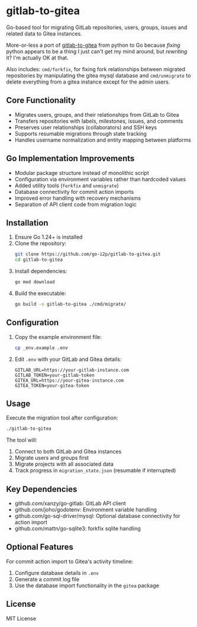 # gitlab-to-gitea

Go-based tool for migrating GitLab repositories, users, groups, issues and related data to Gitea instances.

More-or-less a port of [gitlab-to-gitea](https://git.autonomic.zone/kawaiipunk/gitlab-to-gitea) from python to Go because *fixing* python appears to be a thing I just can't get my mind around, but *rewriting* it? I'm actually OK at that.

Also includes: `cmd/forkfix`, for fixing fork relationships between migrated repositories by manipulating the gitea mysql database and `cmd/unmigrate` to delete everything from a gitea instance except for the admin users.

## Core Functionality

- Migrates users, groups, and their relationships from GitLab to Gitea
- Transfers repositories with labels, milestones, issues, and comments
- Preserves user relationships (collaborators) and SSH keys
- Supports resumable migrations through state tracking
- Handles username normalization and entity mapping between platforms

## Go Implementation Improvements

- Modular package structure instead of monolithic script
- Configuration via environment variables rather than hardcoded values
- Added utility tools (`forkfix` and `unmigrate`) 
- Database connectivity for commit action imports
- Improved error handling with recovery mechanisms
- Separation of API client code from migration logic

## Installation

1. Ensure Go 1.24+ is installed
2. Clone the repository:
   ```bash
   git clone https://github.com/go-i2p/gitlab-to-gitea.git
   cd gitlab-to-gitea
   ```
3. Install dependencies:
   ```bash
   go mod download
   ```
4. Build the executable:
   ```bash
   go build -o gitlab-to-gitea ./cmd/migrate/
   ```

## Configuration

1. Copy the example environment file:
   ```bash
   cp _env.example .env
   ```
2. Edit `.env` with your GitLab and Gitea details:
   ```
   GITLAB_URL=https://your-gitlab-instance.com
   GITLAB_TOKEN=your-gitlab-token
   GITEA_URL=https://your-gitea-instance.com
   GITEA_TOKEN=your-gitea-token
   ```

## Usage

Execute the migration tool after configuration:

```bash
./gitlab-to-gitea
```

The tool will:
1. Connect to both GitLab and Gitea instances
2. Migrate users and groups first
3. Migrate projects with all associated data
4. Track progress in `migration_state.json` (resumable if interrupted)

## Key Dependencies

- github.com/xanzy/go-gitlab: GitLab API client
- github.com/joho/godotenv: Environment variable handling
- github.com/go-sql-driver/mysql: Optional database connectivity for action import
- github.com/mattn/go-sqlite3: forkfix sqlite handling

## Optional Features

For commit action import to Gitea's activity timeline:
1. Configure database details in `.env`
2. Generate a commit log file
3. Use the database import functionality in the `gitea` package

## License

MIT License